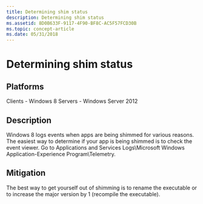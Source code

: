 ```yaml
---
title: Determining shim status
description: Determining shim status
ms.assetid: 8D0B633F-9117-4F90-BF8C-AC5F57FCD30B
ms.topic: concept-article
ms.date: 05/31/2018
---
```


# Determining shim status

## Platforms

<dl> Clients - Windows 8  
Servers - Windows Server 2012  
</dl>

## Description

Windows 8 logs events when apps are being shimmed for various reasons. The easiest way to determine if your app is being shimmed is to check the event viewer. Go to Applications and Services Logs\\Microsoft Windows Application-Experience Program\\Telemetry.

## Mitigation

The best way to get yourself out of shimming is to rename the executable or to increase the major version by 1 (recompile the executable).

 

 




